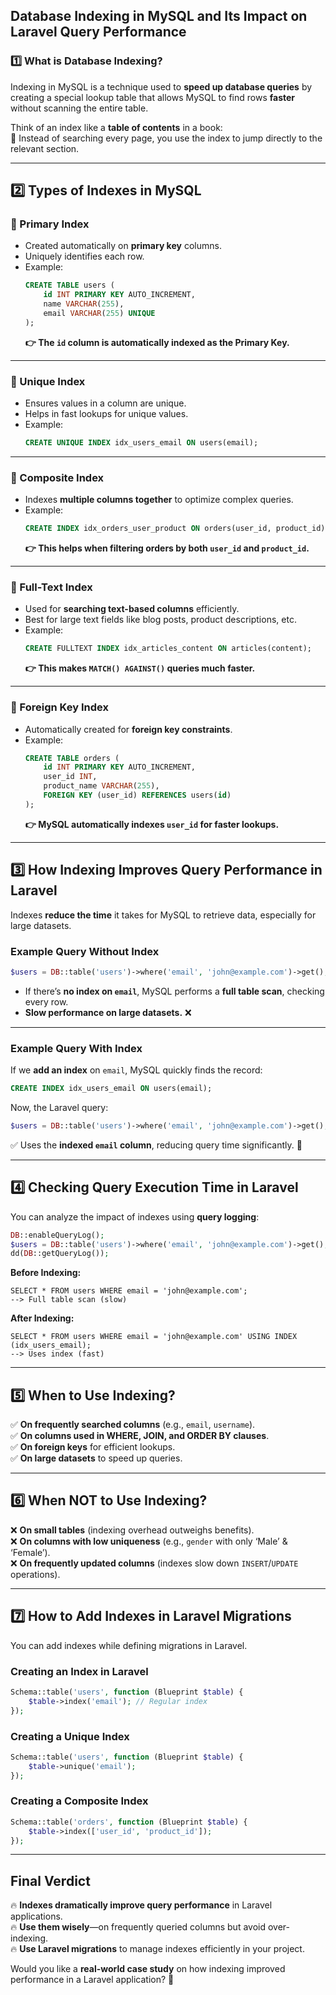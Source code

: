## **Database Indexing in MySQL and Its Impact on Laravel Query Performance**

### **1️⃣ What is Database Indexing?**
Indexing in MySQL is a technique used to **speed up database queries** by creating a special lookup table that allows MySQL to find rows **faster** without scanning the entire table.

Think of an index like a **table of contents** in a book:  
🔹 Instead of searching every page, you use the index to jump directly to the relevant section.  

---

## **2️⃣ Types of Indexes in MySQL**
### **🔹 Primary Index**
- Created automatically on **primary key** columns.
- Uniquely identifies each row.
- Example:  
  ```sql
  CREATE TABLE users (
      id INT PRIMARY KEY AUTO_INCREMENT,
      name VARCHAR(255),
      email VARCHAR(255) UNIQUE
  );
  ```
  **👉 The `id` column is automatically indexed as the Primary Key.**

---

### **🔹 Unique Index**
- Ensures values in a column are unique.
- Helps in fast lookups for unique values.
- Example:
  ```sql
  CREATE UNIQUE INDEX idx_users_email ON users(email);
  ```

---

### **🔹 Composite Index**
- Indexes **multiple columns together** to optimize complex queries.
- Example:
  ```sql
  CREATE INDEX idx_orders_user_product ON orders(user_id, product_id);
  ```
  **👉 This helps when filtering orders by both `user_id` and `product_id`.**

---

### **🔹 Full-Text Index**
- Used for **searching text-based columns** efficiently.
- Best for large text fields like blog posts, product descriptions, etc.
- Example:
  ```sql
  CREATE FULLTEXT INDEX idx_articles_content ON articles(content);
  ```
  **👉 This makes `MATCH() AGAINST()` queries much faster.**

---

### **🔹 Foreign Key Index**
- Automatically created for **foreign key constraints**.
- Example:
  ```sql
  CREATE TABLE orders (
      id INT PRIMARY KEY AUTO_INCREMENT,
      user_id INT,
      product_name VARCHAR(255),
      FOREIGN KEY (user_id) REFERENCES users(id)
  );
  ```
  **👉 MySQL automatically indexes `user_id` for faster lookups.**

---

## **3️⃣ How Indexing Improves Query Performance in Laravel**
Indexes **reduce the time** it takes for MySQL to retrieve data, especially for large datasets.  

### **Example Query Without Index**
```php
$users = DB::table('users')->where('email', 'john@example.com')->get();
```
- If there’s **no index on `email`**, MySQL performs a **full table scan**, checking every row.
- **Slow performance on large datasets.** ❌

---

### **Example Query With Index**
If we **add an index** on `email`, MySQL quickly finds the record:

```sql
CREATE INDEX idx_users_email ON users(email);
```
Now, the Laravel query:
```php
$users = DB::table('users')->where('email', 'john@example.com')->get();
```
✅ Uses the **indexed `email` column**, reducing query time significantly. 🚀

---

## **4️⃣ Checking Query Execution Time in Laravel**
You can analyze the impact of indexes using **query logging**:

```php
DB::enableQueryLog();
$users = DB::table('users')->where('email', 'john@example.com')->get();
dd(DB::getQueryLog());
```
**Before Indexing:**  
```
SELECT * FROM users WHERE email = 'john@example.com';
--> Full table scan (slow)
```
**After Indexing:**  
```
SELECT * FROM users WHERE email = 'john@example.com' USING INDEX (idx_users_email);
--> Uses index (fast)
```

---

## **5️⃣ When to Use Indexing?**
✅ **On frequently searched columns** (e.g., `email`, `username`).  
✅ **On columns used in WHERE, JOIN, and ORDER BY clauses**.  
✅ **On foreign keys** for efficient lookups.  
✅ **On large datasets** to speed up queries.  

---

## **6️⃣ When NOT to Use Indexing?**
❌ **On small tables** (indexing overhead outweighs benefits).  
❌ **On columns with low uniqueness** (e.g., `gender` with only ‘Male’ & ‘Female’).  
❌ **On frequently updated columns** (indexes slow down `INSERT`/`UPDATE` operations).  

---

## **7️⃣ How to Add Indexes in Laravel Migrations**
You can add indexes while defining migrations in Laravel.

### **Creating an Index in Laravel**
```php
Schema::table('users', function (Blueprint $table) {
    $table->index('email'); // Regular index
});
```

### **Creating a Unique Index**
```php
Schema::table('users', function (Blueprint $table) {
    $table->unique('email');
});
```

### **Creating a Composite Index**
```php
Schema::table('orders', function (Blueprint $table) {
    $table->index(['user_id', 'product_id']);
});
```

---

## **Final Verdict**
🔥 **Indexes dramatically improve query performance** in Laravel applications.  
🔥 **Use them wisely**—on frequently queried columns but avoid over-indexing.  
🔥 **Use Laravel migrations** to manage indexes efficiently in your project.  

Would you like a **real-world case study** on how indexing improved performance in a Laravel application? 🚀